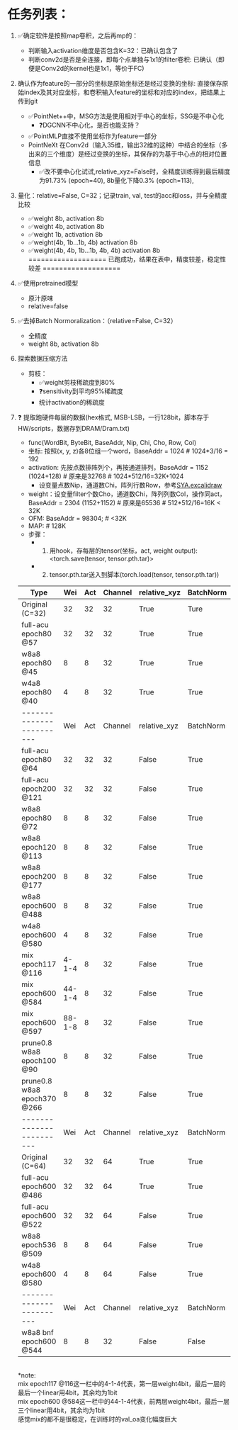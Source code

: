 # 任务列表：
1. :white_check_mark:确定软件是按照map卷积，之后再mp的：
    - 判断输入activation维度是否包含K=32：已确认包含了
    - 判断conv2d是否是全连接，即每个点单独与1x1的filter卷积: 已确认（即便是Conv2d的kernel也是1x1，等价于FC)
2. 确认作为feature的一部分的坐标是原始坐标还是经过变换的坐标: 直接保存原始index及其对应坐标，和卷积输入feature的坐标和对应的index，把结果上传到git
    - :white_check_mark:PointNet++中，MSG方法是使用相对于中心的坐标，SSG是不中心化
      - :question:DGCNN不中心化，是否也能支持？
    - :white_check_mark:PointMLP直接不使用坐标作为feature一部分
    - PointNeXt 在Conv2d（输入35维，输出32维的这种）中结合的坐标（多出来的三个维度）是经过变换的坐标，其保存的为基于中心点的相对位置信息  
      - :white_check_mark:改不要中心化试试,relative_xyz=False时，全精度训练得到最后精度为91.73% (epoch=40), 8b量化下降0.3% (epoch=113), 
3. 量化：relative=False, C=32；记录train, val, test的acc和loss，并与全精度比较 
    - :white_check_mark:weight 8b, activation 8b
    - :white_check_mark:weight 4b, activation 8b
    - :white_check_mark:weight 1b, activation 8b
    - :white_check_mark:weight(4b, 1b...1b, 4b) activation 8b
    - :white_check_mark:weight(4b, 4b, 1b...1b, 4b, 4b) activation 8b
===================
已跑成功，结果在表中，精度较差，稳定性较差
===================
4. :white_check_mark:使用pretrained模型 
    - 原汁原味
    - relative=false
6. :white_check_mark:去掉Batch Normoralization：（relative=False, C=32）
    - 全精度
    - weight 8b, activation 8b
9. 探索数据压缩方法
    - 剪枝：
        - :white_check_mark:weight剪枝稀疏度到80% 
        - :question:sensitivity到平均95%稀疏度
        - 统计activation的稀疏度
10. :question: 提取跑硬件每层的数据(hex格式, MSB-LSB，一行128bit，脚本存于HW/scripts，数据存到DRAM/Dram.txt)
    - func(WordBit, ByteBit, BaseAddr, Nip, Chi, Cho, Row, Col)
    - 坐标: 按照(x, y, z)各8位组一个word，BaseAddr = 1024 # 1024*3/16 = 192
    - activation: 先按点数排阵列个，再按通道排列，BaseAddr = 1152 (1024+128) # 原来是32768 # 1024*512/16=32K+1024
        - 设变量点数Nip，通道数Chi，阵列行数Row，参考[SYA.excalidraw](hardware/docs/02-spec/SYA/SYA.excalidraw)
    - weight：设变量filter个数Cho，通道数Chi，阵列列数Col，操作同act，BaseAddr = 2304 (1152+1152) # 原来是65536 # 512*512/16=16K < 32K
    - OFM: BaseAddr = 98304; # <32K
    - MAP: # 128K
    - 步骤：
        - 1. 用hook，存每层的tensor(坐标，act, weight output): <torch.save(tensor, tensor.pth.tar)>
        - 2. tensor.pth.tar送入到脚本(torch.load(tensor, tensor.pth.tar))

    | Type                              | Wei       | Act | Channel | relative_xyz | BatchNorm | Prune | Epoch | Best | OA    	    | mAcc  	|
    |--------------------------         | ---       | --- |-------- |--------------| --------- | ----- | ----- | ---- |-------	    |-------	|
    | Original (C=32)                   | 32        | 32  | 32      | True         | Ture      | F     | None  | None | 93.2+-0.1	| 90.8+-0.2 |
    | full-acu<br>epoch80 @57           | 32        | 32  | 32      | True         | True      | F     | 80    | 57   | 92.91 	    | 89.55 	|
    | w8a8<br>epoch80 @45               | 8         | 8   | 32      | True         | True      | F     | 80    | 45   | 92.34 	    | 87.87 	|
    | w4a8<br>epoch80 @40               | 4         | 8   | 32      | True         | True      | F     | 80    | 40   | 92.30 	    | 88.79 	|
    | ------------------------          | Wei       | Act | Channel | relative_xyz | BatchNorm | Prune | Epoch | Best | OA    	    | mAcc  	|
    | full-acu<br>epoch80 @64           | 32        | 32  | 32      | False        | True      | F     | 80    | 64   | 91.73 	    | 88.35 	|
    | full-acu<br>epoch200 @121         | 32        | 32  | 32      | False        | True      | F     | 200   | 121  | 91.82 	    | 88.43 	|
    | w8a8<br>epoch80 @72               | 8         | 8   | 32      | False        | True      | F     | 80    | 72   | 91.45 	    | 87.42 	|
    | w8a8<br>epoch120 @113             | 8         | 8   | 32      | False        | True      | F     | 120   | 113  | 92.02 	    | 89.35 	|
    | w8a8<br>epoch200 @177             | 8         | 8   | 32      | False        | True      | F     | 200   | 177  | 91.94 	    | 89.38 	|
    | w8a8<br>epoch600 @488             | 8         | 8   | 32      | False        | True      | F     | 600   | 488  | 92.34 	    | 89.47 	|
    | w4a8<br>epoch600 @580             | 4         | 8   | 32      | False        | True      | F     | 600   | 580  | 92.59       | 89.66    	|
    | mix<br>epoch117 @116              |4-1-4      | 8   | 32      | False        | True      | F     | 117   | 116  | 41.53 	    | 27.52 	|
    | mix<br>epoch600 @584              |44-1-4     | 8   | 32      | False        | True      | F     | 600   | 584  | 85.7 	    | 78.57 	|
    | mix<br>epoch600 @597              |88-1-8     | 8   | 32      | False        | True      | F     | 600   | 597  | 84.36 	    | 75.81 	|
    | prune0.8 w8a8<br>epoch100 @90     | 8         | 8   | 32      | False        | True      | 79.81 | 100   | 90   | 91.45 	    | 86.74 	|
    | prune0.8 w8a8<br>epoch370 @266    | 8         | 8   | 32      | False        | True      | 79.34 | 370   | 266  | 92.22 	    | 89.04 	|
    | ------------------------          | Wei       | Act | Channel | relative_xyz | BatchNorm | Prune | Epoch | Best | OA    	    | mAcc  	|
    | Original (C=64)                   | 32        | 32  | 64      | True         | True      | F     | 600   | 537  | 93.7+-0.3   | 90.9+-0.5 |
    | full-acu<br>epoch600 @486         | 32        | 32  | 64      | True         | True      | F     | 600   | 486  | 93.44 	    | 90.79 	|
    | full-acu<br>epoch600 @522         | 32        | 32  | 64      | False        | True      | F     | 600   | 522  | 92.54 	    | 89.89 	|
    | w8a8<br>epoch536 @509             | 8         | 8   | 64      | False        | True      | F     | 600   | 509  | 92.45 	    | 90.05 	|
    | w4a8<br>epoch600 @580             | 4         | 8   | 64      | False        | True      | F     | 600   | 580  | 92.34 	    | 90.13 	|
    | ------------------------          | Wei       | Act | Channel | relative_xyz | BatchNorm | Prune | Epoch | Best | OA    	    | mAcc  	|
    | w8a8 bnf<br>epoch600 @544         | 8         | 8   | 32      | False        | False     | F     | 600   | 544  | 79.09 	    | 70.96 	|
    <br>
    *note: <br>
    mix epoch117 @116这一栏中的4-1-4代表，第一层weight4bit，最后一层的最后一个linear用4bit，其余均为1bit <br>
    mix epoch600 @584这一栏中的44-1-4代表，前两层weight4bit，最后一层三个linear用4bit，其余均为1bit <br>
    感觉mix的都不是很稳定，在训练时的val_oa变化幅度巨大

    
